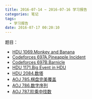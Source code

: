 ```yaml
---
title: 2016-07-14 ~ 2016-07-16 学习报告
categories: 笔记
tags:
  - 学习报告
date: 2016-07-17 00:20:10
---
```


题目： 

- [HDU 1069.Monkey and Banana](/post/HDU/1069.html)
- [Codeforces 697A.Pineapple Incident](/post/Codeforces/697A.html)
- [Codeforces 697B.Barnicle](/post/Codeforces/697B.html)
- [HDU 1171.Big Event in HDU](/post/HDU/1171.html)
- [HDU 2084.数塔](/post/HDU/2084.html)
- [AOJ 785.棋盘完美覆盖](/post/AOJ/785.html)
- [AOJ 786.数字序列](/post/AOJ/786.html)
- [AOJ 787.阶乘中找数](/post/AOJ/787.html)

 <!--more-->